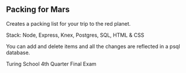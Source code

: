 ## Packing for Mars

Creates a packing list for your trip to the red planet. 

Stack: Node, Express, Knex, Postgres, SQL, HTML & CSS

You can add and delete items and all the changes are reflected in a psql database. 

Turing School 4th Quarter Final Exam
